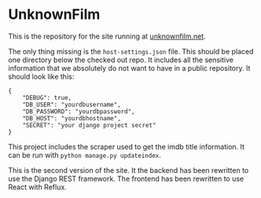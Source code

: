 # UnknownFilm

This is the repository for the site running at [unknownfilm.net](http://www.unknownfilm.net).

The only thing missing is the `host-settings.json` file. This should be placed one directory below the checked out repo. It includes all the sensitive information that we absolutely do not want to have in a public repository. It should look like this:

    {
        "DEBUG": true,
        "DB_USER": "yourdbusername",
        "DB_PASSWORD": "yourdbpassword",
        "DB_HOST": "yourdbhostname",
        "SECRET": "your django project secret"
    }

This project includes the scraper used to get the imdb title information. It can be run with `python manage.py updateindex`.

This is the second version of the site. It the backend has been rewritten to use the Django REST framework. The frontend has been rewritten to use React with Reflux.
